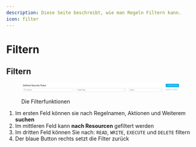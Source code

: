 ```yaml
---
description: Diese Seite beschreibt, wie man Regeln Filtern kann.
icon: filter
---
```


# Filtern

## Filtern

<figure><img src="../.gitbook/assets/image (2).png" alt=""><figcaption><p>Die Filterfunktionen</p></figcaption></figure>

1. Im ersten Feld können sie nach Regelnamen, Aktionen und Weiterem **suchen**
2. Im mittleren Feld kann **nach Resourcen** gefiltert werden
3. Im dritten Feld können Sie nach: `READ`, `WRITE`, `EXECUTE` und `DELETE` filtern
4. Der blaue Button rechts setzt die Filter zurück
